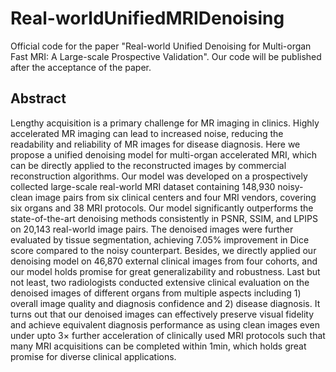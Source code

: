 # Real-worldUnifiedMRIDenoising
Official code for the paper "Real-world Unified Denoising for Multi-organ Fast MRI: A Large-scale Prospective Validation". Our code will be published after the acceptance of the paper.

## Abstract
Lengthy acquisition is a primary challenge for MR imaging in clinics. Highly accelerated MR imaging can lead to increased noise, reducing the readability and reliability of MR images for disease diagnosis. Here we propose a unified denoising model for multi-organ accelerated MRI, which can be directly applied to the reconstructed images by commercial reconstruction algorithms. Our model was developed on a prospectively collected large-scale real-world MRI dataset containing 148,930 noisy-clean image pairs from six clinical centers and four MRI vendors, covering six organs and 38 MRI protocols. Our model significantly outperforms the state-of-the-art denoising methods consistently in PSNR, SSIM, and LPIPS on 20,143 real-world image pairs. The denoised images were further evaluated by tissue segmentation, achieving 7.05% improvement in Dice score compared to the noisy counterpart. Besides, we directly applied our denoising model on 46,870 external clinical images from four cohorts, and our model holds promise for great generalizability and robustness. Last but not least, two radiologists conducted extensive clinical evaluation on the denoised images of different organs from multiple aspects including 1) overall image quality and diagnosis confidence and 2) disease diagnosis. It turns out that our denoised images can effectively preserve visual fidelity and achieve equivalent diagnosis performance as using clean images even under upto 3× further acceleration of clinically used MRI protocols such that many MRI acquisitions can be completed within 1min, which holds great promise for diverse clinical applications.
